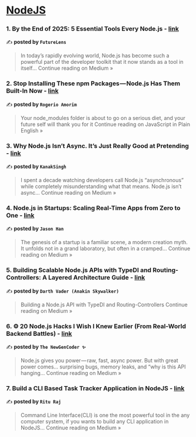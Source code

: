 
<h1><a href=https://medium.com/tag/nodejs/recommended target="_blank" rel="noopener noreferrer">NodeJS</a></h1>
<h3>1. By the End of 2025: 5 Essential Tools Every Node.js - <a href="https://medium.com/@ravendrakumar22000/by-the-end-of-2025-5-essential-tools-every-node-js-874f3bbe1652?source=rss------nodejs-5" target="_blank" rel="noopener noreferrer">link</a></h3>

✍️ **posted by `FutureLens`**

<blockquote>In today’s rapidly evolving world, Node.js has become such a powerful part of the developer toolkit that it now stands as a tool in itself…
Continue reading on Medium »</blockquote>

<h3>2. Stop Installing These npm Packages — Node.js Has Them Built-In Now  - <a href="https://javascript.plainenglish.io/stop-installing-these-npm-packages-node-js-has-them-built-in-now-d4a46c17e039?source=rss------nodejs-5" target="_blank" rel="noopener noreferrer">link</a></h3>

✍️ **posted by `Rogerio Amorim`**

<blockquote>Your node_modules folder is about to go on a serious diet, and your future self will thank you for it
Continue reading on JavaScript in Plain English »</blockquote>

<h3>3. Why Node.js Isn’t Async. It’s Just Really Good at Pretending - <a href="https://medium.com/@kanaksinghh/why-node-js-isnt-async-it-s-just-really-good-at-pretending-b798aef1b88e?source=rss------nodejs-5" target="_blank" rel="noopener noreferrer">link</a></h3>

✍️ **posted by `KanakSingh`**

<blockquote>I spent a decade watching developers call Node.js “asynchronous” while completely misunderstanding what that means. Node.js isn’t async…
Continue reading on Medium »</blockquote>

<h3>4. Node.js in Startups: Scaling Real-Time Apps from Zero to One - <a href="https://medium.com/@Jason-Han/node-js-in-startups-scaling-real-time-apps-from-zero-to-one-3d8927a7cfa2?source=rss------nodejs-5" target="_blank" rel="noopener noreferrer">link</a></h3>

✍️ **posted by `Jason Han`**

<blockquote>The genesis of a startup is a familiar scene, a modern creation myth. It unfolds not in a grand laboratory, but often in a cramped…
Continue reading on Medium »</blockquote>

<h3>5. Building Scalable Node.js APIs with TypeDI and Routing-Controllers: A Layered Architecture Guide - <a href="https://medium.com/@antialconafter/building-scalable-node-js-apis-with-typedi-and-routing-controllers-a-layered-architecture-guide-d952a7dda59f?source=rss------nodejs-5" target="_blank" rel="noopener noreferrer">link</a></h3>

✍️ **posted by `Darth Vader (Anakin Skywalker)`**

<blockquote>Building a Node.js API with TypeDI and Routing-Controllers
Continue reading on Medium »</blockquote>

<h3>6. ⚙️ 20 Node.js Hacks I Wish I Knew Earlier (From Real-World Backend Battles) - <a href="https://medium.com/@ektakumari8872/%EF%B8%8F-20-node-js-hacks-i-wish-i-knew-earlier-from-real-world-backend-battles-91ed5044d952?source=rss------nodejs-5" target="_blank" rel="noopener noreferrer">link</a></h3>

✍️ **posted by `The NewGenCoder ✨`**

<blockquote>Node.js gives you power — raw, fast, async power. But with great power comes… surprising bugs, memory leaks, and “why is this API hanging…
Continue reading on Medium »</blockquote>

<h3>7. Build a CLI Based Task Tracker Application in NodeJS - <a href="https://enrituraj-blog.medium.com/build-a-cli-based-task-tracker-application-in-nodejs-7bf70bf0feca?source=rss------nodejs-5" target="_blank" rel="noopener noreferrer">link</a></h3>

✍️ **posted by `Ritu Raj`**

<blockquote>Command Line Interface(CLI) is one the most powerful tool in the any computer system, if you wants to build any CLI application in NodeJS…
Continue reading on Medium »</blockquote>

